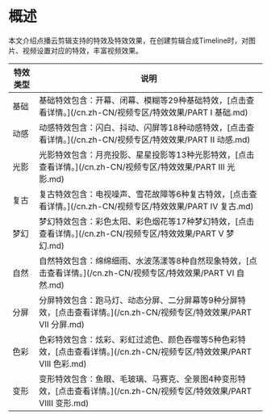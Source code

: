 概述 
=======================

本文介绍点播云剪辑支持的特效及特效效果，在创建剪辑合成Timeline时，对图片、视频设置对应的特效，丰富视频效果。




| 特效类型 |                                             说明                                              |
|------|---------------------------------------------------------------------------------------------|
| 基础   | 基础特效包含：开幕、闭幕、模糊等29种基础特效，[点击查看详情。](/cn.zh-CN/视频专区/特效效果/PART I 基础.md)         |
| 动感   | 动感特效包含：闪白、抖动、闪屏等18种动感特效，[点击查看详情。](/cn.zh-CN/视频专区/特效效果/PART II 动感.md)        |
| 光影   | 光影特效包含：月亮投影、星星投影等13种光影特效，[点击查看详情。](/cn.zh-CN/视频专区/特效效果/PART III 光影.md)      |
| 复古   | 复古特效包含：电视噪声、雪花故障等6种复古特效，[点击查看详情。](/cn.zh-CN/视频专区/特效效果/PART IV 复古.md)        |
| 梦幻   | 梦幻特效包含：彩色太阳、彩色烟花等17种梦幻特效，[点击查看详情。](/cn.zh-CN/视频专区/特效效果/PART V 梦幻.md)        |
| 自然   | 自然特效包含：绵绵细雨、水波荡漾等8种自然现象特效，[点击查看详情。](/cn.zh-CN/视频专区/特效效果/PART VI 自然.md)      |
| 分屏   | 分屏特效包含：跑马灯、动态分屏、二分屏幕等9种分屏特效，[点击查看详情。](/cn.zh-CN/视频专区/特效效果/PART VII 分屏.md)   |
| 色彩   | 色彩特效包含：炫彩、彩虹过滤色、颜色吞噬等5种色彩特效，[点击查看详情。](/cn.zh-CN/视频专区/特效效果/PART VIII 色彩.md)  |
| 变形   | 变形特效包含：鱼眼、毛玻璃、马赛克、全景图4种变形特效，[点击查看详情。](/cn.zh-CN/视频专区/特效效果/PART VIIII 变形.md) |


